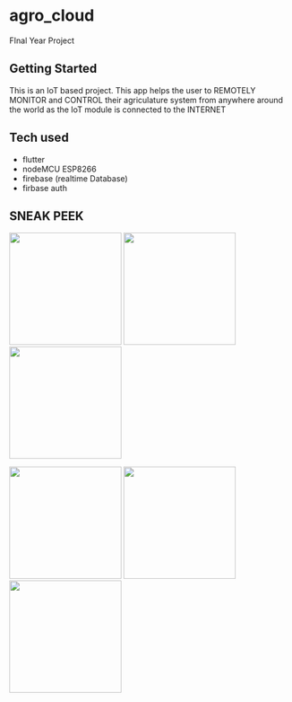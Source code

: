 # agro_cloud

FInal Year Project

## Getting Started

This is an IoT based project. This app helps the user to REMOTELY MONITOR and CONTROL their agriculature system from anywhere around the world
as the IoT module is connected to the INTERNET

## Tech used
- flutter
- nodeMCU ESP8266
- firebase (realtime Database)
- firbase auth


## SNEAK PEEK

<img src="https://user-images.githubusercontent.com/64712526/128555898-06828d9a-5b1e-40a8-9e82-a31d32ad8947.jpg" width="200">       <img src="https://user-images.githubusercontent.com/64712526/128556556-1ea74436-3f3f-4d7e-84e5-10750087a733.jpg" width="200">       <img src="https://user-images.githubusercontent.com/64712526/128556695-ec2ac417-58d6-484b-95a6-dd2d52b513a1.jpg" width="200"> 


<img src="https://user-images.githubusercontent.com/64712526/128557103-8c7a5f16-63f2-4358-b935-f059d52dbc75.jpg" width="200">       <img src="https://user-images.githubusercontent.com/64712526/128556959-7fb19158-909a-4910-ab7f-2695164ea8c2.jpg" width="200">       <img src="https://user-images.githubusercontent.com/64712526/128557177-6c518208-82dd-4680-8d42-5f05d8cd9add.jpg" width="200"> 




